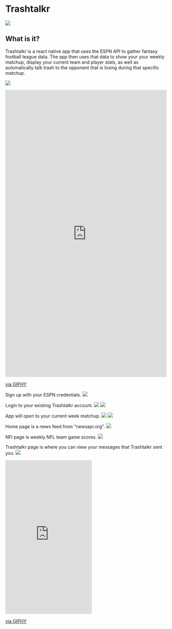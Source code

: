 # Trashtalkr
![](/poop.png)

##  What is it?
Trashtalkr is a react native app that uses the ESPN API to gather fantasy football league data. The app then uses that data to show your your weekly matchup, display your current team and player stats, as well as automatically talk trash to the opponent that is losing during that specific matchup.


![](http://gph.is/2gZEiuS)



<div style="width:100%;height:0;padding-bottom:178%;position:relative;"><iframe src="https://giphy.com/embed/l4EpcazyPta1byn8Q" width="100%" height="100%" style="position:absolute" frameBorder="0" class="giphy-embed" allowFullScreen></iframe></div><p><a href="https://giphy.com/gifs/l4EpcazyPta1byn8Q">via GIPHY</a></p>

Sign up with your ESPN credentials.
![](/2.png)

Login to your existing Trashtalkr account.
![](/3.png)
![](/4.png)

App will open to your current week matchup.
![](/5.png)
![](/6.png)

Home page is a news feed from "newsapi.org".
![](/7.png)

NFl page is weekly NFL team game scores.
![](/8.png)

Trashtalkr page is where you can view your messages that Trashtalkr sent you.
![](/9.png)

<iframe src="https://giphy.com/embed/l4EpcazyPta1byn8Q" width="270" height="480" frameBorder="0" class="giphy-embed" allowFullScreen></iframe><p><a href="https://giphy.com/gifs/l4EpcazyPta1byn8Q">via GIPHY</a></p>
